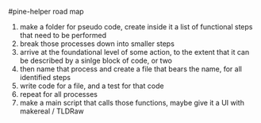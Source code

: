 #pine-helper road map

1. make a folder for pseudo code, create inside it a list of functional steps that need to be performed
2. break those processes down into smaller steps
3. arrive at the foundational level of some action, to the extent that it can be described by a sinlge block of code, or two
4. then name that process and create a file that bears the name, for all identified steps
5. write code for a file, and a test for that code
6. repeat for all processes
7. make a main script that calls those functions, maybe give it a UI with makereal / TLDRaw

   
